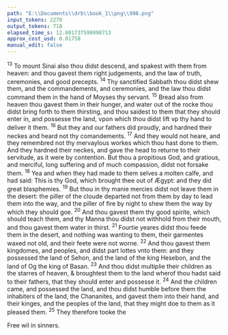 ```yaml
---
path: "E:\\Documents\\drb\\book_1\\png\\998.png"
input_tokens: 2270
output_tokens: 718
elapsed_time_s: 12.801737599998713
approx_cost_usd: 0.01758
manual_edit: false
---
```

<sup>13</sup> To mount Sinai also thou didst descend, and spakest with them from heaven: and thou gavest them right judgements, and the law of truth, ceremonies, and good precepts. <sup>14</sup> Thy sanctified Sabbath thou didst shew them, and the commandements, and ceremonies, and the law thou didst command them in the hand of Moyses thy servant. <sup>15</sup> Bread also from heaven thou gavest them in their hunger, and water out of the rocke thou didst bring forth to them thirsting, and thou saidest to them that they should enter in, and possesse the land, vpon which thou didst lift vp thy hand to deliver it them. <sup>16</sup> But they and our fathers did proudly, and hardned their neckes and heard not thy comandements. <sup>17</sup> And they would not heare, and they remembred not thy mervaylous workes which thou hast done to them. And they hardned their neckes, and gave the head to returne to their servitude, as it were by contention. But thou a propitious God, and gratious, and merciful, long suffering and of much compassion, didst not forsake them. <sup>18</sup> Yea and when they had made to them selves a molten calfe, and had said: This is thy God, which brought thee out of Ægypt: and they did great blasphemies. <sup>19</sup> But thou in thy manie mercies didst not leave them in the desert: the piller of the cloude departed not from them by day to lead them into the way, and the piller of fire by night to shew them the way by which they should goe. <sup>20</sup> And thou gavest them thy good spirite, which should teach them, and thy Manna thou didst not withhold from their mouth, and thou gavest them water in thirst. <sup>21</sup> Fourtie yeares didst thou feede them in the desert, and nothing was wanting to them, their garmentes waxed not old, and their feete were not worne. <sup>22</sup> And thou gavest them kingdomes, and peoples, and didst part lottes vnto them: and they possessed the land of Sehon, and the land of the king Hesebon, and the land of Og the king of Basan. <sup>23</sup> And thou didst multiplie their children as the starres of heaven, & broughtest them to the land wherof thou hadst said to their fathers, that they should enter and possesse it. <sup>24</sup> And the children came, and possessed the land, and thou didst humble before them the inhabiters of the land, the Chananites, and gavest them into their hand, and their kinges, and the peoples of the land, that they might doe to them as it pleased them. <sup>25</sup> They therefore tooke the

<aside>Free wil in sinners.</aside>

[^1]: Num 14.